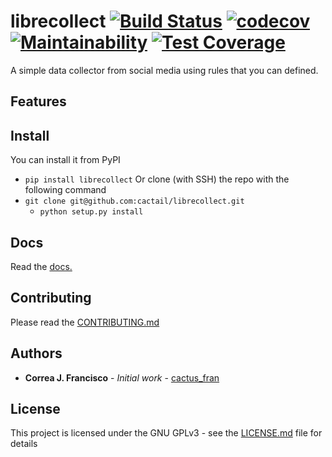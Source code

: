 # librecollect [![Build Status](https://travis-ci.org/cactail/librecollect.svg?branch=master)](https://travis-ci.org/cactail/librecollect) [![codecov](https://codecov.io/gh/cactail/librecollect/branch/master/graph/badge.svg)](https://codecov.io/gh/cactail/librecollect) [![Maintainability](https://api.codeclimate.com/v1/badges/aac5fa00f31bc6d72446/maintainability)](https://codeclimate.com/github/cactail/librecollect/maintainability) [![Test Coverage](https://api.codeclimate.com/v1/badges/aac5fa00f31bc6d72446/test_coverage)](https://codeclimate.com/github/cactail/librecollect/test_coverage)

A simple data collector from social media using rules that you can defined.

## Features

## Install

You can install it from PyPI
* `pip install librecollect`
Or clone (with SSH) the repo with the following command
* `git clone git@github.com:cactail/librecollect.git`
  * `python setup.py install`

## Docs

Read the [docs.](https://)

## Contributing

Please read the [CONTRIBUTING.md](https://)

## Authors

* **Correa J. Francisco** - *Initial work* - [cactus_fran](https://twitter.com/cactus_fran)

## License

This project is licensed under the GNU GPLv3 - see the [LICENSE.md](https://github.com/cactail/librecollect/blob/master/LICENSE.md) file for details




